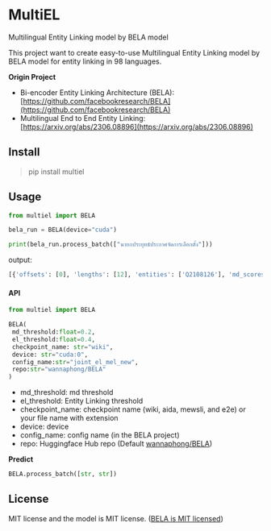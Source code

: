 # MultiEL
Multilingual Entity Linking model by BELA model

This project want to create easy-to-use Multilingual Entity Linking model by BELA model for entity linking in 98 languages.

**Origin Project**

- Bi-encoder Entity Linking Architecture (BELA): [https://github.com/facebookresearch/BELA](https://github.com/facebookresearch/BELA)
- Multilingual End to End Entity Linking: [https://arxiv.org/abs/2306.08896](https://arxiv.org/abs/2306.08896)


## Install

> pip install multiel

## Usage

```python
from multiel import BELA

bela_run = BELA(device="cuda")

print(bela_run.process_batch(["นายกประยุทธ์ประกาศจัดการเลือกตั้ง"]))
```

output:
```python
[{'offsets': [0], 'lengths': [12], 'entities': ['Q2108126'], 'md_scores': [0.22365164756774902], 'el_scores': [0.6967974901199341]}]
```

#### API

```python
from multiel import BELA

BELA(
 md_threshold:float=0.2,
 el_threshold:float=0.4, 
 checkpoint_name: str="wiki", 
 device: str="cuda:0",
 config_name:str="joint_el_mel_new",
 repo:str="wannaphong/BELA"
)
```

- md_threshold: md threshold
- el_threshold: Entity Linking threshold
- checkpoint_name: checkpoint name (wiki, aida, mewsli, and e2e) or your file name with extension
- device: device
- config_name: config name (in the BELA project)
- repo: Huggingface Hub repo (Default [wannaphong/BELA](https://huggingface.co/wannaphong/BELA))

**Predict**

```python
BELA.process_batch([str, str])
```

## License

MIT license and the model is MIT license. ([BELA is MIT licensed](https://github.com/facebookresearch/BELA/blob/main/LICENSE))
